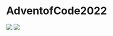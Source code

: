 # AdventofCode2022

![](https://img.shields.io/badge/stars%20⭐-12-yellow)
![](https://img.shields.io/badge/days%20completed-6-red)
